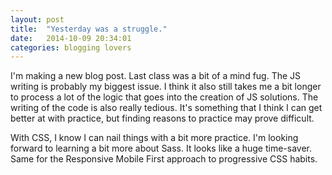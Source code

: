 ```yaml
---
layout: post
title:  "Yesterday was a struggle."
date:   2014-10-09 20:34:01
categories: blogging lovers
---
```

I'm making a new blog post. Last class was a bit of a mind fug. The JS writing is probably my biggest issue. I think it also still takes me a bit longer to process a lot of the logic that goes into the creation of JS solutions. The writing of the code is also really tedious. It's something that I think I can get better at with practice, but finding reasons to practice may prove difficult.

With CSS, I know I can nail things with a bit more practice. I'm looking forward to learning a bit more about Sass. It looks like a huge time-saver. Same for the Responsive Mobile First approach to progressive CSS habits.
